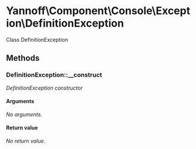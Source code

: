 # Yannoff\Component\Console\Exception\DefinitionException

Class DefinitionException

## Methods

### DefinitionException::__construct

_DefinitionException constructor_

#### Arguments

_No arguments._

#### Return value

_No return value._
